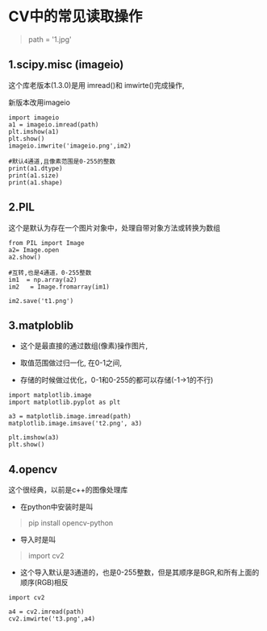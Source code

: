 # CV中的常见读取操作

> path = '1.jpg'

## 1.scipy.misc (imageio)
这个库老版本(1.3.0)是用 imread()和 imwirte()完成操作,

新版本改用imageio
```
import imageio
a1 = imageio.imread(path)
plt.imshow(a1)
plt.show()
imageio.imwrite('imageio.png',im2)

#默认4通道,且像素范围是0-255的整数
print(a1.dtype)
print(a1.size)
print(a1.shape)
```

## 2.PIL
这个是默认为存在一个图片对象中，处理自带对象方法或转换为数组
```
from PIL import Image
a2= Image.open
a2.show()

#互转,也是4通道，0-255整数
im1  = np.array(a2)
im2   = Image.fromarray(im1)

im2.save('t1.png')
```

## 3.matploblib
- 这个是最直接的通过数组(像素)操作图片,

- 取值范围做过归一化, 在0-1之间,

- 存储的时候做过优化，0-1和0-255的都可以存储(-1->1的不行)

```
import matplotlib.image
import matplotlib.pyplot as plt

a3 = matplotlib.image.imread(path)
matplotlib.image.imsave('t2.png', a3)

plt.imshow(a3)
plt.show()

```

## 4.opencv

这个很经典，以前是c++的图像处理库

- 在python中安装时是叫
>pip install opencv-python

- 导入时是叫
>import cv2

- 这个导入默认是3通道的，也是0-255整数，但是其顺序是BGR,和所有上面的顺序(RGB)相反


```
import cv2

a4 = cv2.imread(path)
cv2.imwirte('t3.png',a4)

```
